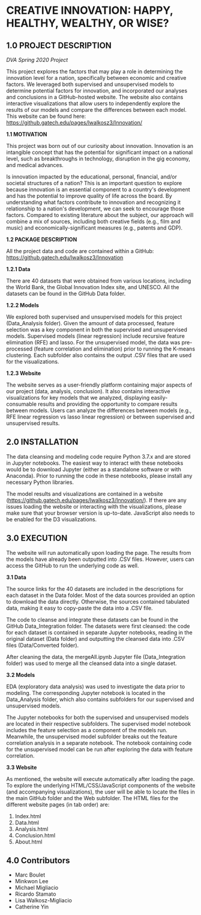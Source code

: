 


# CREATIVE INNOVATION: HAPPY, HEALTHY, WEALTHY, OR WISE?

## 1.0 PROJECT DESCRIPTION

*DVA Spring 2020 Project*

This project explores the factors that may play a role in determining the innovation level for a nation, specifically between economic and creative factors. We leveraged both supervised and unsupervised models to determine potential factors for innovation, and incorporated our analyses and conclusions in a GitHub-hosted website. The website also contains interactive visualizations that allow users to independently explore the results of our models and compare the differences between each model. This website can be found here: https://github.gatech.edu/pages/lwalkosz3/Innovation/

**1.1 MOTIVATION**

This project was born out of our curiosity about innovation. Innovation is an intangible concept that has the potential for significant impact on a national level, such as breakthroughs in technology, disruption in the gig economy, and medical advances.

Is innovation impacted by the educational, personal, financial, and/or societal structures of a nation? This is an important question to explore because innovation is an essential component to a country's development and has the potential to improve quality of life across the board. By understanding what factors contribute to innovation and recognizing it relationship to a nation's development, we can seek to encourage those factors. Compared to existing literature about the subject, our approach will combine a mix of sources, including both creative fields (e.g., film and music) and economically-significant measures (e.g., patents and GDP).

**1.2 PACKAGE DESCRIPTION**

All the project data and code are contained within a GitHub: https://github.gatech.edu/lwalkosz3/Innovation

**1.2.1 Data**

There are 40 datasets that were obtained from various locations, including the World Bank, the Global Innovation Index site, and UNESCO. All the datasets can be found in the GitHub Data folder.

**1.2.2 Models**

We explored both supervised and unsupervised models for this project (Data_Analysis folder). Given the amount of data processed, feature selection was a key component in both the supervised and unsupervised models. Supervised models (linear regression) include recursive feature elimination (RFE) and lasso. For the unsupervised model, the data was pre-processed (feature correlation and elimination) prior to running the K-means clustering. Each subfolder also contains the output .CSV files that are used for the visualizations.

**1.2.3 Website**

The website serves as a user-friendly platform containing major aspects of our project (data, analysis, conclusion). It also contains interactive visualizations for key models that we analyzed, displaying easily-consumable results and providing the opportunity to compare results between models. Users can analyze the differences between models (e.g., RFE linear regression vs lasso linear regression) or between supervised and unsupervised results.

## 2.0 INSTALLATION

The data cleansing and modeling code require Python 3.7.x and are stored in Jupyter notebooks. The easiest way to interact with these notebooks would be to download Jupyter (either as a standalone software or with Anaconda). Prior to running the code in these notebooks, please install any necessary Python libraries.

The model results and visualizations are contained in a website (https://github.gatech.edu/pages/lwalkosz3/Innovation/). If there are any issues loading the website or interacting with the visualizations, please make sure that your browser version is up-to-date. JavaScript also needs to be enabled for the D3 visualizations.

## 3.0 EXECUTION

The website will run automatically upon loading the page. The results from the models have already been outputted into .CSV files. However, users can access the GitHub to run the underlying code as well.

**3.1 Data**

The source links for the 40 datasets are included in the descriptions for each dataset in the Data folder. Most of the data sources provided an option to download the data directly. Otherwise, the sources contained tabulated data, making it easy to copy-paste the data into a .CSV file.

The code to cleanse and integrate these datasets can be found in the GitHub Data_Integration folder. The datasets were first cleansed: the code for each dataset is contained in separate Jupyter notebooks, reading in the original dataset (Data folder) and outputting the cleansed data into .CSV files (Data/Converted folder).

After cleaning the data, the mergeAll.ipynb Jupyter file (Data_Integration folder) was used to merge all the cleansed data into a single dataset.

**3.2 Models**

EDA (exploratory data analysis) was used to investigate the data prior to modeling. The corresponding Jupyter notebook is located in the Data_Analysis folder, which also contains subfolders for our supervised and unsupervised models.

The Jupyter notebooks for both the supervised and unsupervised models are located in their respective subfolders. The supervised model notebook includes the feature selection as a component of the models run. Meanwhile, the unsupervised model subfolder breaks out the feature correlation analysis in a separate notebook. The notebook containing code for the unsupervised model can be run after exploring the data with feature correlation.

**3.3 Website**

As mentioned, the website will execute automatically after loading the page. To explore the underlying HTML/CSS/JavaScript components of the website (and accompanying visualizations), the user will be able to locate the files in the main GitHub folder and the Web subfolder. The HTML files for the different website pages (in tab order) are:
1. Index.html
2. Data.html
3. Analysis.html
4. Conclusion.html
5. About.html
	
## 4.0 Contributors

- Marc Boulet
- Minkwon Lee
- Michael Migliacio
- Ricardo Stamato
- Lisa Walkosz-Migliacio
- Catherine Yin
